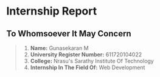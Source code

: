 # Internship Report
## To Whomsoever It May Concern
> 1. **Name:** Gunasekaran M
> 2. **University Register Number:** 611720104022
> 3. **College:** Nrasu's Sarathy Institute Of Technology
> 4. **Internship In The Field Of:** Web Development
